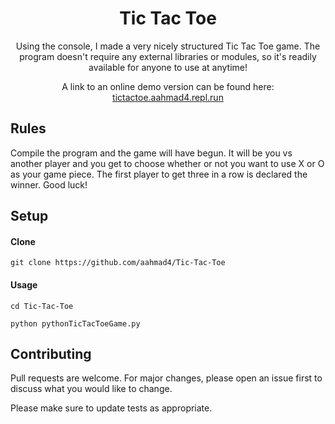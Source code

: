 <h1 align="center">Tic Tac Toe</h1> 

<p align="center">
Using the console, I made a very nicely structured Tic Tac Toe game. The program doesn't require any external libraries or modules, so it's readily available for anyone to use at anytime!
</p>

<p align="center">
A link to an online demo version can be found here: <a href="https://tictactoe.aahmad4.repl.run" target="_blank">tictactoe.aahmad4.repl.run</a>
</p>

## Rules
Compile the program and the game will have begun. It will be you vs another player and you get to choose whether or not you want to use X or O as your game piece. The first player to get three in a row is declared the winner. Good luck!

## Setup

#### Clone

```
git clone https://github.com/aahmad4/Tic-Tac-Toe
```

#### Usage
```
cd Tic-Tac-Toe
```
```
python pythonTicTacToeGame.py
```

## Contributing
Pull requests are welcome. For major changes, please open an issue first to discuss what you would like to change.

Please make sure to update tests as appropriate.

